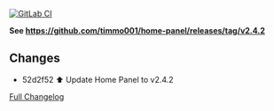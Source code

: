[![GitLab CI][gitlabci-shield]][gitlabci]

**See <https://github.com/timmo001/home-panel/releases/tag/v2.4.2>**

## Changes

- 52d2f52 :arrow_up: Update Home Panel to v2.4.2 

[Full Changelog][changelog]

[changelog]: https://github.com/hassio-addons/addon-home-panel/compare/v1.4.1...v1.4.2
[gitlabci-shield]: https://gitlab.com/hassio-addons/addon-home-panel/badges/v1.4.2/pipeline.svg
[gitlabci]: https://gitlab.com/hassio-addons/addon-home-panel/pipelines
